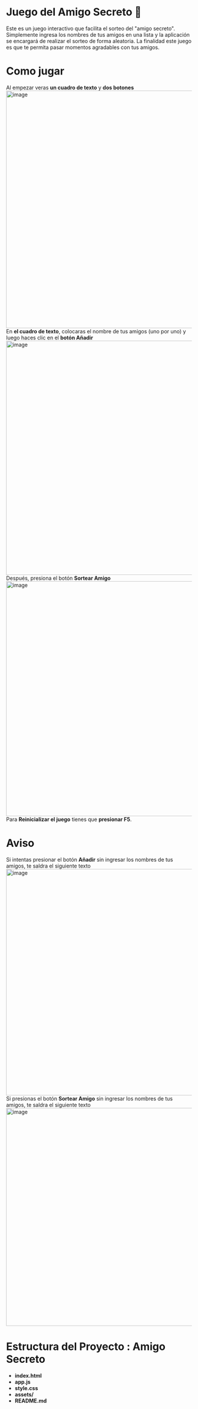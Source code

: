 # **Juego del Amigo Secreto**  🎁 
Este es un juego interactivo que facilita el sorteo del "amigo secreto". Simplemente ingresa los nombres de tus amigos en una lista y la aplicación se encargará de realizar el sorteo de forma aleatoria. 
La finalidad este juego es que te permita pasar momentos agradables con tus amigos.
# Como jugar
 Al empezar veras **un cuadro de texto** y **dos botones**
  <img width="939" height="643" alt="image" src="https://github.com/user-attachments/assets/1946ed8b-d530-4370-bc86-935c80c6d2c1" />
 En **el cuadro de texto**, colocaras el nombre de tus amigos (uno por uno) y luego haces clic en el **botón Añadir**
<img width="1221" height="634" alt="image" src="https://github.com/user-attachments/assets/b19f7225-0b4e-4413-8690-b10b658ccf7c" />
 Después, presiona el botón **Sortear Amigo**
<img width="945" height="636" alt="image" src="https://github.com/user-attachments/assets/aae42d3a-26b7-4bb9-aba0-dab99272865c" />
 Para **Reinicializar el juego** tienes que **presionar F5**.
# Aviso
Si intentas presionar el botón **Añadir** sin ingresar los nombres de tus amigos, te saldra el siguiente texto
<img width="1152" height="613" alt="image" src="https://github.com/user-attachments/assets/cce7f3af-238e-4653-994e-a1fb03b60a6a" />
Si presionas el botón **Sortear Amigo** sin ingresar los nombres de tus amigos, te saldra el siguiente texto
<img width="1137" height="590" alt="image" src="https://github.com/user-attachments/assets/80817235-4f01-40fa-912a-2bc97922181b" />

# Estructura del Proyecto : Amigo Secreto
- **index.html**
- **app.js**
- **style.css**
- **assets/**
- **README.md**



